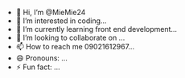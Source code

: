 - 👋 Hi, I’m @MieMie24
- 👀 I’m interested in coding...
- 🌱 I’m currently learning front end development...
- 💞️ I’m looking to collaborate on ...
- 📫 How to reach me 09021612967...
- 😄 Pronouns: ...
- ⚡ Fun fact: ...

<!---
MieMie24/MieMie24 is a ✨ special ✨ repository because its `README.md` (this file) appears on your GitHub profile.
You can click the Preview link to take a look at your changes.
--->
